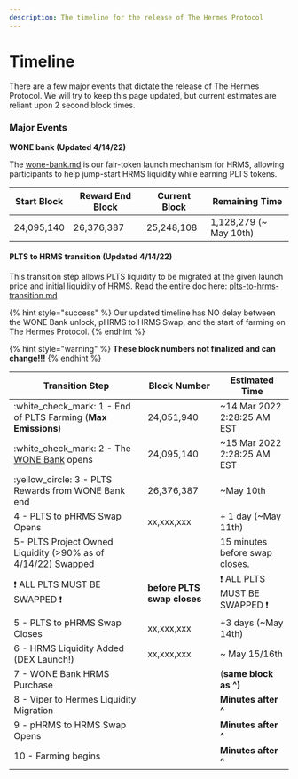 ```yaml
---
description: The timeline for the release of The Hermes Protocol
---
```


# Timeline

There are a few major events that dictate the release of The Hermes Protocol. We will try to keep this page updated, but current estimates are reliant upon 2 second block times.&#x20;

### Major Events

**WONE bank (Updated 4/14/22)**

The [wone-bank.md](../hermes-products/wone-bank.md "mention") is our fair-token launch mechanism for HRMS, allowing participants to help jump-start HRMS liquidity while earning PLTS tokens.

| Start Block | Reward End Block | Current Block | Remaining Time          |
| ----------- | ---------------- | ------------- | ----------------------- |
| 24,095,140  | 26,376,387       | 25,248,108    | 1,128,279 (\~ May 10th) |

#### PLTS to HRMS transition (Updated 4/14/22)

This transition step allows PLTS liquidity to be migrated at the given launch price and initial liquidity of HRMS. Read the entire doc here: [plts-to-hrms-transition.md](plts-to-hrms-transition.md "mention")&#x20;

{% hint style="success" %}
Our updated timeline has NO delay between the WONE Bank unlock, pHRMS to HRMS Swap, and the start of farming on The Hermes Protocol.
{% endhint %}

{% hint style="warning" %}
**These block numbers not finalized and can change!!!**
{% endhint %}

| Transition Step                                                                                     | Block Number                | Estimated Time                                       |
| --------------------------------------------------------------------------------------------------- | --------------------------- | ---------------------------------------------------- |
| :white\_check\_mark: 1 - End of PLTS Farming (**Max Emissions**)                                    | 24,051,940                  | \~14 Mar 2022 2:28:25 AM EST                         |
| :white\_check\_mark: 2 - The [WONE Bank](plts-to-hrms-transition.md#the-new-hermes-wone-bank) opens | 24,095,140                  | \~15 Mar 2022 2:28:25 AM EST                         |
| :yellow\_circle: 3 - PLTS Rewards from WONE Bank end                                                | 26,376,387                  | \~May 10th                                           |
| 4 - PLTS to pHRMS Swap Opens                                                                        | xx,xxx,xxx                  | + 1 day (\~May 11th)                                 |
| 5- PLTS Project Owned Liquidity (>90% as of 4/14/22) Swapped                                        |                             | 15 minutes before swap closes.                       |
| :exclamation: ALL PLTS MUST BE SWAPPED :exclamation:                                                | **before PLTS swap closes** | :exclamation: ALL PLTS MUST BE SWAPPED :exclamation: |
| 5 - PLTS to pHRMS Swap Closes                                                                       | xx,xxx,xxx                  | +3 days (\~May 14th)                                 |
| 6 - HRMS Liquidity Added (DEX Launch!)                                                              | xx,xxx,xxx                  | \~ May 15/16th                                       |
| 7 - WONE Bank HRMS Purchase                                                                         |                             | (**same block as ^)**                                |
| 8 - Viper to Hermes Liquidity Migration                                                             |                             | **Minutes after ^**                                  |
| 9 - pHRMS to HRMS Swap Opens                                                                        |                             | **Minutes after ^**                                  |
| 10 - Farming begins                                                                                 |                             | **Minutes after ^**                                  |

